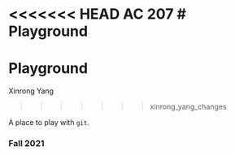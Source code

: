 <<<<<<< HEAD
AC 207 # Playground
=======
# Playground
Xinrong Yang
>>>>>>> xinrong_yang_changes

A place to play with `git`.

### Fall 2021
